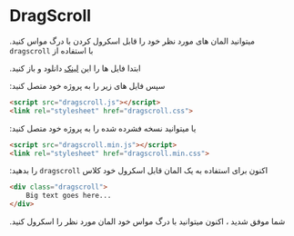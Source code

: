 # DragScroll

.میتوانید المان های مورد نظر خود را قابل اسکرول کردن با درگ مواس کنید
`dragscroll`
با استفاده از


 .ابتدا فایل ها را این
[لینک](https://github.com/MohammadAliHeidary/DragScroll/archive/refs/heads/master.zip)
دانلود و باز کنید

:سپس فایل های زیر را به پروژه خود متصل کنید

```html
<script src="dragscroll.js"></script>
<link rel="stylesheet" href="dragscroll.css">
```
:یا میتوانید نسخه فشرده شده را به پروژه خود متصل کنید

```html
<script src="dragscroll.min.js"></script>
<link rel="stylesheet" href="dragscroll.min.css">
```

:را بدهید
`dragscroll` 
اکنون برای استفاده به یک المان قابل اسکرول خود کلاس


```html
<div class="dragscroll">
    Big text goes here...
</div>
```

.شما موفق شدید ، اکنون میتوانید با درگ مواس خود المان مورد نظر را اسکرول کنید
